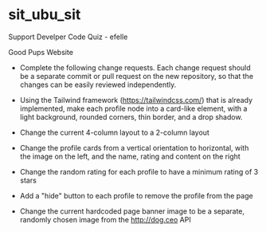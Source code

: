 # sit_ubu_sit

Support Develper Code Quiz - efelle

Good Pups Website

- Complete the following change requests. Each change request should be a separate commit or pull request on the new repository, so that the changes can be easily reviewed independently.

- Using the Tailwind framework (https://tailwindcss.com/) that is already implemented, make each profile node into a card-like element, with a light background, rounded corners, thin border, and a drop shadow.

- Change the current 4-column layout to a 2-column layout

- Change the profile cards from a vertical orientation to horizontal, with the image on the left, and the name, rating and content on the right

- Change the random rating for each profile to have a minimum rating of 3 stars

- Add a "hide" button to each profile to remove the profile from the page

- Change the current hardcoded page banner image to be a separate, randomly chosen image from the http://dog.ceo API
